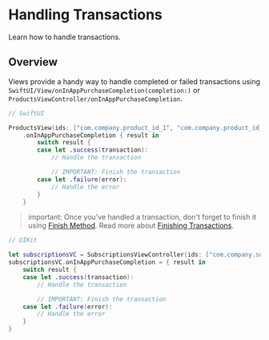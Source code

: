 # Handling Transactions

Learn how to handle transactions.

## Overview

Views provide a handy way to handle completed or failed transactions using ``SwiftUI/View/onInAppPurchaseCompletion(completion:)`` or ``ProductsViewController/onInAppPurchaseCompletion``.

```swift
// SwiftUI

ProductsView(ids: ["com.company.product_id_1", "com.company.product_id_2"])
    .onInAppPurchaseCompletion { result in
        switch result {
        case let .success(transaction):
            // Handle the transaction

            // IMPORTANT: Finish the transaction
        case let .failure(error):
            // Handle the error
        }
    }
```

> important: Once you've handled a transaction, don't forget to finish it using [Finish Method](https://space-code.github.io/flare/flare/documentation/flare/iflare/finish(transaction:completion:)). Read more about [Finishing Transactions](https://space-code.github.io/flare/flare/documentation/flare/perform-purchase).

```swift
// UIKit

let subscriptionsVC = SubscriptionsViewController(ids: ["com.company.subscription_id_1"])
subscriptionsVC.onInAppPurchaseCompletion = { result in 
    switch result {
    case let .success(transaction):
        // Handle the transaction

        // IMPORTANT: Finish the transaction
    case let .failure(error):
        // Handle the error
    }
}
```
